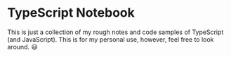 # TypeScript Notebook #

This is just a collection of my rough notes and code samples of TypeScript (and JavaScript).
This is for my personal use, however, feel free to look around. :smiley: